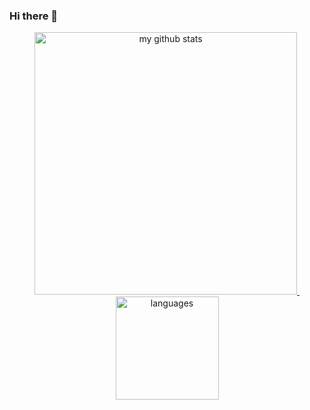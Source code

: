 ### Hi there 👋

<!--
**nghia1991ad/nghia1991ad** is a ✨ _special_ ✨ repository because its `README.md` (this file) appears on your GitHub profile.

Here are some ideas to get you started:

- 🔭 I’m currently working on ...
- 🌱 I’m currently learning ...
- 👯 I’m looking to collaborate on ...
- 🤔 I’m looking for help with ...
- 💬 Ask me about ...
- 📫 How to reach me: ...
- 😄 Pronouns: ...
- ⚡ Fun fact: ...
-->

<a align="center" href="https://iescoders.com/author/nghiancies/">
    <p align="center">
    <img src="https://github-readme-stats.vercel.app/api?username=nghia1991ad&count_private=true&show_icons=true&theme=vue" alt="my github stats" width="420"/>&nbsp;<img src="https://github-readme-stats.vercel.app/api/top-langs/?username=nghia1991ad&layout=compact&theme=gotham" alt="languages" height="165">
    </p>
</a>
